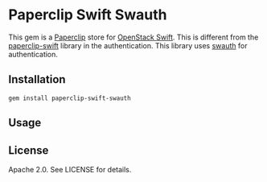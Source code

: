 # Paperclip Swift Swauth

This gem is a [Paperclip](https://github.com/thoughtbot/paperclip/) store for [OpenStack Swift](swift.openstack.org). This is different from the [paperclip-swift](https://github.com/helios-technologies/paperclip-swift/) library in the authentication. This library uses [swauth](https://github.com/gholt/swauth) for authentication.

## Installation

```
gem install paperclip-swift-swauth
```

## Usage

## License

Apache 2.0. See LICENSE for details.
